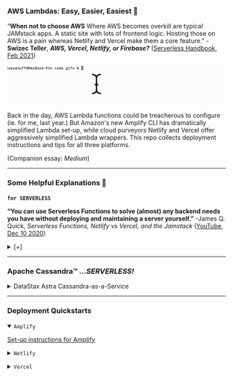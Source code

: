 ### AWS Lambdas: Easy, Easier, Easiest :electric_plug: ###

“**When not to choose AWS** Where AWS becomes overkill are typical JAMstack apps. A static site with lots of frontend logic. Hosting those on AWS is a pain whereas Netlify and Vercel make them a core feature.” -**Swizec Teller**, ***AWS, Vercel, Netlify, or Firebase?*** ([Serverless Handbook, Feb 2021](https://serverlesshandbook.dev/serverless-flavors/))

![gif of selectiont](assets/ls.gif)
Back in the day, AWS Lambda functions could be treacherous to configure (ie. for me, last year.) But Amazon's new Amplify CLI has dramatically simplified Lambda set-up, while cloud purveyors Netlify and Vercel offer aggressively simplified Lambda wrappers. This repo collects deployment instructions and tips for all three platforms. 

(Companion essay: _Medium_)

---

### Some Helpful Explanations 💬 ###

<code>**for SERVERLESS**</code>

**“You can use Serverless Functions to solve (almost) any backend needs you have without deploying and maintaining a server yourself.”**
-James Q. Quick, *Serverless Functions, Netlify vs Vercel, and the Jamstack* ([YouTube, Dec 10 2020](https://morioh.com/p/dc014b3356d2))
<details closed>
  <summary> [+] </summary>

  **“When serverless started, it was about making the lives of backend developers easier. As it’s progressing, we’re seeing more frontend focused teams using serverless to build APIs and access data that wasn’t easily accessible. Serverless is going mainstream.”**
  -Matt Biilmann, *Interview with Matt Biilmann, CEO and co-founder, Netlify* ([Jaxenter, Feb 16 2021)](https://jaxenter.com/biilmann-jamstack-interview-173821.html)



<code>**for JAMSTACK**</code>

**“For static content, everything is prebuilt and cached. For dynamic content, companies build microservices that are loaded on demand and that can scale easily.”**
-Romain Dillet, *Cloudflare is testing a Netlify competitor to host Jamstack sites* ([TechCrunch, Dec 7 2020](https://techcrunch.com/2020/12/07/cloudflare-is-testing-a-netlify-competitor-to-host-jamstack-sites/))

**“You effectively remove the performance tradeoff of serverless because static elements of the website are pre-rendered, and then a serverless backend is delivered either via APIs or right from the network edge in response to request/response logic.”**
-Matt Biilmann, *Interview with Matt Biilmann, CEO and co-founder, Netlify* ([Jaxenter, Feb 16 2021)](https://jaxenter.com/biilmann-jamstack-interview-173821.html)


<code>**for VERCEL**</code>

**“Unlike Netlify, Vercel simplifies its serverless function signature by only accepting requests and responses as parameters, which is achieved by wrapping the original AWS Lambda environment and simplifying it only for serving content purposes. Brilliant idea!”**
-Emrah Samdan, *Why do companies invent their own serverless functions?* ([Thundra Blog, Jul 2020](https://blog.thundra.io/why-do-companies-invent-their-own-serverless-functions))

</details>

- - -

### Apache Cassandra™ ...*SERVERLESS!* ###

<details closed>

<summary>DataStax Astra Cassandra-as-a-Service 
</summary>

  <p>

  [Set-up instructions for Astra](astra)
  </p>
</details>



- - -

### Deployment Quickstarts ###

<details open>
  <summary><code>Amplify</code></summary>
  <p>

  [Set-up instructions for Amplify](amplify-with-create-react-app)
  </p>
  </details>
<p>
<details>
  <summary><code>Netlify</code></summary>
  <p>

  [Set-up instructions for Netlify](netlify-with-create-react-app)
  </p>
</details>

<p>
<details>
  <summary><code>Vercel</code></summary>
  <p>

  [Set-up instructions for Vercel](vercel-with-next-js)
  </p>
</details>
